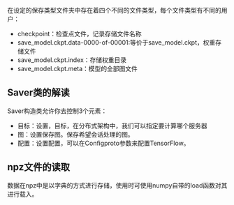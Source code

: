 在设定的保存类型文件夹中存在着四个不同的文件类型，每个文件类型有不同的用户：
- checkpoint：检查点文件，记录存储文件名称
- save_model.ckpt.data-0000-of-00001:等价于save_model.ckpt，权重存储文件
- save_model.ckpt.index：存储权重目录
- save_model.ckpt.meta：模型的全部图文件

## Saver类的解读
Saver构造类允许你去控制3个元素：
- 目标：设置，目标，在分布式架构中，我们可以指定要计算哪个服务器
- 图：设置保存图。保存希望会话处理的图。
- 配置：设置配置，可以在Configproto参数来配置TensorFlow。
## npz文件的读取
数据在npz中是以字典的方式进行存储，使用时可使用numpy自带的load函数对其进行载入。

